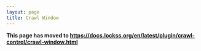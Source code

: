 ```yaml
---
layout: page
title: Crawl Window
---
```


**This page has moved to <https://docs.lockss.org/en/latest/plugin/crawl-control/crawl-window.html>**
